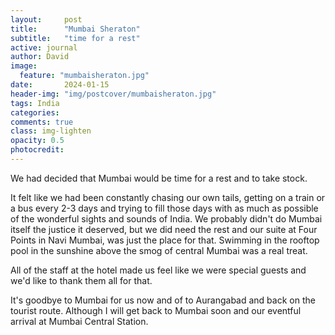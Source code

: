 ```yaml
---
layout:     post
title:      "Mumbai Sheraton"
subtitle:   "time for a rest"
active: journal
author: David
image:
  feature: "mumbaisheraton.jpg"
date:       2024-01-15
header-img: "img/postcover/mumbaisheraton.jpg"
tags: India
categories: 
comments: true
class: img-lighten 
opacity: 0.5
photocredit:
---
```


We had decided that Mumbai would be time for a rest and to take stock.

It felt like we had been constantly chasing our own tails, getting on a train or a bus every 2-3 days and trying to fill those days with as much as possible of the wonderful sights and sounds of India. We probably didn't do Mumbai itself the justice it deserved, but we did need the rest and our suite at Four Points in Navi Mumbai, was just the place for that. Swimming in the rooftop pool in the sunshine above the smog of central Mumbai was a real treat.

All of the staff at the hotel made us feel like we were special guests and we'd like to thank them all for that.

It's goodbye to Mumbai for us now and of to Aurangabad and back on the tourist route. Although I will get back to Mumbai soon and our eventful arrival at Mumbai Central Station.








